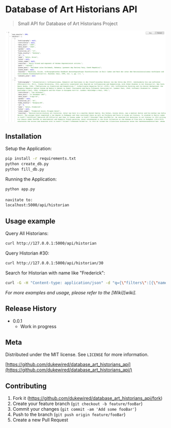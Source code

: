# Database of Art Historians API
> Small API for Database of Art Historians Project

![](header.png)

## Installation

Setup the Application:

```sh
pip install -r requirements.txt
python create_db.py
python fill_db.py
```

Running the Application:
```sh
python app.py

navitate to:
localhost:5000/api/historian
```

## Usage example

Query All Historians:<br>
```sh
curl http://127.0.0.1:5000/api/historian
```

Query Historian #30:<br>
```sh
curl http://127.0.0.1:5000/api/historian/30
```

Search for Historian with name like "Frederick":<br>
```sh
curl -G -H "Content-type: application/json" -d "q={\"filters\":[{\"name\":\"name\",\"op\":\"like\",\"val\":\"%Frederick%\"}]}" http://127.0.0.1:5000/api/historian
```

_For more examples and usage, please refer to the [Wiki][wiki]._

## Release History
* 0.0.1
    * Work in progress

## Meta

Distributed under the MIT license. See ``LICENSE`` for more information.

[https://github.com/dukewired/database_art_historians_api](https://github.com/dukewired/database_art_historians_api/)

## Contributing

1. Fork it (<https://github.com/dukewired/database_art_historians_api/fork>)
2. Create your feature branch (`git checkout -b feature/fooBar`)
3. Commit your changes (`git commit -am 'Add some fooBar'`)
4. Push to the branch (`git push origin feature/fooBar`)
5. Create a new Pull Request
